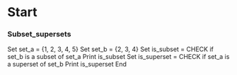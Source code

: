 # Start
### Subset_supersets
Set set_a = {1, 2, 3, 4, 5}
Set set_b = {2, 3, 4}
Set is_subset = CHECK if set_b is a subset of set_a
Print is_subset
Set is_superset = CHECK if set_a is a superset of set_b
Print is_superset
End